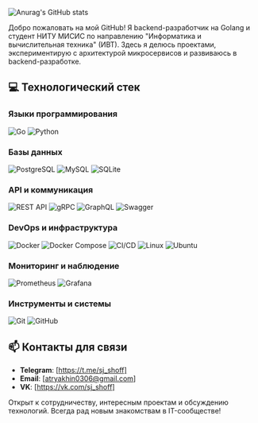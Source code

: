 ![Anurag's GitHub stats](https://github-readme-stats.vercel.app/api?username=sj-shoff&show_icons=true&theme=midnight-purple)

Добро пожаловать на мой GitHub! Я backend-разработчик на Golang и студент НИТУ МИСИС по направлению "Информатика и вычислительная техника" (ИВТ). Здесь я делюсь проектами, экспериментирую с архитектурой микросервисов и развиваюсь в backend-разработке.

## 💻 Технологический стек

### Языки программирования
![Go](https://img.shields.io/badge/Go-00ADD8?style=for-the-badge&logo=go&logoColor=white)
![Python](https://img.shields.io/badge/Python-3776AB?style=for-the-badge&logo=python&logoColor=white)

### Базы данных
![PostgreSQL](https://img.shields.io/badge/PostgreSQL-4169E1?style=for-the-badge&logo=postgresql&logoColor=white)
![MySQL](https://img.shields.io/badge/MySQL-4479A1?style=for-the-badge&logo=mysql&logoColor=white)
![SQLite](https://img.shields.io/badge/SQLite-003B57?style=for-the-badge&logo=sqlite&logoColor=white)

### API и коммуникация
![REST API](https://img.shields.io/badge/REST_API-FF6F61?style=for-the-badge&logo=json&logoColor=white)
![gRPC](https://img.shields.io/badge/gRPC-4285F4?style=for-the-badge&logo=google&logoColor=white)
![GraphQL](https://img.shields.io/badge/GraphQL-E10098?style=for-the-badge&logo=graphql&logoColor=white)
![Swagger](https://img.shields.io/badge/Swagger-85EA2D?style=for-the-badge&logo=swagger&logoColor=black)

### DevOps и инфраструктура
![Docker](https://img.shields.io/badge/Docker-2496ED?style=for-the-badge&logo=docker&logoColor=white)
![Docker Compose](https://img.shields.io/badge/Docker_Compose-2496ED?style=for-the-badge&logo=docker&logoColor=white)
![CI/CD](https://img.shields.io/badge/CI%2FCD-2088FF?style=for-the-badge&logo=githubactions&logoColor=white)
![Linux](https://img.shields.io/badge/Linux-FCC624?style=for-the-badge&logo=linux&logoColor=black)
![Ubuntu](https://img.shields.io/badge/Ubuntu-E95420?style=for-the-badge&logo=ubuntu&logoColor=white)

### Мониторинг и наблюдение
![Prometheus](https://img.shields.io/badge/Prometheus-E6522C?style=for-the-badge&logo=prometheus&logoColor=white)
![Grafana](https://img.shields.io/badge/Grafana-F46800?style=for-the-badge&logo=grafana&logoColor=white)

### Инструменты и системы
![Git](https://img.shields.io/badge/Git-F05032?style=for-the-badge&logo=git&logoColor=white)
![GitHub](https://img.shields.io/badge/GitHub-181717?style=for-the-badge&logo=github&logoColor=white)

## 📫 Контакты для связи

- **Telegram**: [https://t.me/sj_shoff]
- **Email**: [atryakhin0306@gmail.com]
- **VK**: [https://vk.com/sj_shoff]

Открыт к сотрудничеству, интересным проектам и обсуждению технологий. Всегда рад новым знакомствам в IT-сообществе!
